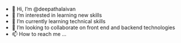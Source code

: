 - 👋 Hi, I’m @deepathalaivan
- 👀 I’m interested in learning new skills
- 🌱 I’m currently learning technical skills
- 💞️ I’m looking to collaborate on front end and backend technologies
- 📫 How to reach me ...

<!---
deepathalaivan/deepathalaivan is a ✨ special ✨ repository because its `README.md` (this file) appears on your GitHub profile.
You can click the Preview link to take a look at your changes.
--->
